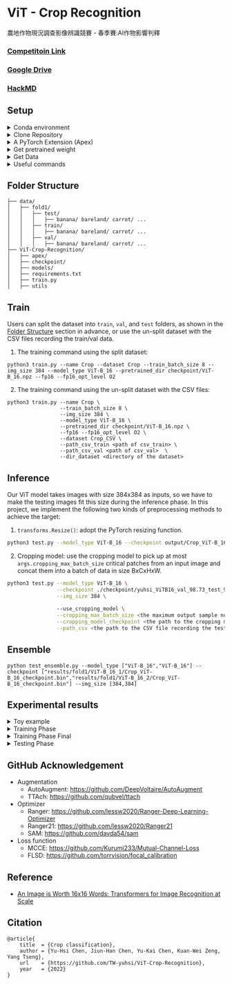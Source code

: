 # ViT - Crop Recognition
農地作物現況調查影像辨識競賽 - 春季賽:AI作物影響判釋

### [Competitoin Link](https://aidea-web.tw/topic/93c8c26b-0e96-44bc-9a53-1c96353ad340)
### [Google Drive](https://drive.google.com/drive/folders/1dOIBsU-zn1JYotF7JEbUyBPG6o2qImyy)
### [HackMD](https://hackmd.io/@x-eSC_X5SMuQbmfwqUOwsQ/ryaRo42Mq)


## Setup


<details>

<summary>Conda environment</summary>
  
```bash
conda create -n Crop python==3.9 -y
conda activate Crop
```

</details>




<details>

<summary>Clone Repository</summary>
  
```bash
git clone https://github.com/TW-yuhsi/ViT-Crop-Recognition.git
pip install -r requirements.txt
```

</details>




<details>

<summary>A PyTorch Extension (Apex)</summary>
  
```bash
git clone https://github.com/NVIDIA/apex
cd apex/
python setup.py install
```

</details>




<details>

<summary>Get pretrained weight</summary>
  
```bash
cd ~ ViT-Crop-Recognition/
mkdir checkpoint
cd checkpoint/
wget https://storage.googleapis.com/vit_models/imagenet21k/ViT-B_16.npz
```
  
## Usage
* [Available models](https://console.cloud.google.com/storage/vit_models/): ViT-B_16(**85.8M**), R50+ViT-B_16(**97.96M**), ViT-B_32(**87.5M**), ViT-L_16(**303.4M**), ViT-L_32(**305.5M**), ViT-H_14(**630.8M**)
  * imagenet21k pre-train models
    * ViT-B_16, ViT-B_32, ViT-L_16, ViT-L_32, ViT-H_14
  * imagenet21k pre-train + imagenet2012 fine-tuned models
    * ViT-B_16-224, ViT-B_16, ViT-B_32, ViT-L_16-224, ViT-L_16, ViT-L_32
  * Hybrid Model([Resnet50](https://github.com/google-research/big_transfer) + Transformer)
    * R50-ViT-B_16
```
### imagenet21k pre-train
wget https://storage.googleapis.com/vit_models/imagenet21k/{MODEL_NAME}.npz

### imagenet21k pre-train + imagenet2012 fine-tuning
wget https://storage.googleapis.com/vit_models/imagenet21k+imagenet2012/{MODEL_NAME}.npz

```

</details>




<details>

<summary>Get Data</summary>

#### Stage 1 dataset
  
- [Train Data 下載點一](http://aicup-dataset.aidea-web.tw:18080/dataset/train/)
- [Train Data 下載點二 (Google Drive)](https://drive.google.com/drive/folders/1hLNSr6YUIWo8jJO-6BAtZhKP_Ie9wwKw)
- [Train Data 下載點三 (OneDrive)](https://ncku365-my.sharepoint.com/personal/p66101087_ncku_edu_tw/_layouts/15/onedrive.aspx?id=%2Fpersonal%2Fp66101087%5Fncku%5Fedu%5Ftw%2FDocuments%2FAICUP%20%E8%A8%93%E7%B7%B4%E8%B3%87%E6%96%99%E9%9B%86&ga=1)
- [Train Data 下載點四 (學術網路)](https://dgl.synology.me/drive/d/s/nzyNfheVlMy6UeKwv0wP8SLAA4T1caMN/hS3Bh_72ez_cWY2PzLaOwMkOkPTSwj0a-_7EgGP3KZAk)
- [Test Data 下載點一](http://aicup-dataset.aidea-web.tw:18080/dataset/test/)
- [Test Data 下載點二 (Google Drive)](https://drive.google.com/drive/folders/1bUP0voNju94nQd_kgr-kr-tjP4opj1Zd?usp=sharing)
- [Test Data 下載點三 (OneDrive)](https://ncku365-my.sharepoint.com/:f:/g/personal/p66101087_ncku_edu_tw/Em_JRy7IcJhIk-Nbrn7Ii34BSh8N4AlX6GyUzg_IboJoKA)
- [Test Data 下載點四 (學術網路)](https://dgl.synology.me/drive/d/s/odkYeGEacoKxd0oTC5BGPjff97OcvHNk/_24MEXkmwEX647b4CcRt8TqsiN6xhv4U-RrZAhjyfgwk)
- [submission_example.csv](http://aicup-dataset.aidea-web.tw:18080/dataset/test/submission_example.csv)
  

</details>




<details>

<summary>Useful commands</summary>
  
```bash=
unzip \*.zip    # Unzip all ZIP files
ls -l | grep "^-" | wc -l    # Check the number of files
```

</details>




## Folder Structure
```
├── data/
│   ├── fold1/
│   │   ├── test/
│   │   │   ├── banana/ bareland/ carrot/ ...
│   │   ├── train/
│   │   │   ├── banana/ bareland/ carrot/ ...
│   │   ├── val/
│   │   │   ├── banana/ bareland/ carrot/ ...
├── ViT-Crop-Recognition/
│   ├── apex/
│   ├── checkpoint/
│   ├── models/
│   ├── requirements.txt
│   ├── train.py
│   ├── utils
```



## Train

Users can split the dataset into `train`, `val`, and `test` folders, as shown in the [Folder Structure](#folder-structure) section in advance, or use the un-split dataset with the CSV files recording the train/val data.

1. The training command using the split dataset:
```bash=
python3 train.py --name Crop --dataset Crop --train_batch_size 8 --img_size 384 --model_type ViT-B_16 --pretrained_dir checkpoint/ViT-B_16.npz --fp16 --fp16_opt_level O2
```
2. The training command using the un-split dataset with the CSV files:
```bash=
python3 train.py --name Crop \
                 --train_batch_size 8 \
                 --img_size 384 \
                 --model_type ViT-B_16 \
                 --pretrained_dir checkpoint/ViT-B_16.npz \
                 --fp16 --fp16_opt_level O2 \
                 --dataset Crop_CSV \
                 --path_csv_train <path of csv_train> \
                 --path_csv_val <path of csv_val>  \
                 --dir_dataset <directory of the dataset> 
```

## Inference

Our ViT model takes images with size 384x384 as inputs, so we have to make the testing images fit this size during the inference phase. In this project, we implement the following two kinds of preprocessing methods to achieve the target:
1. `transforms.Resize()`: adopt the PyTorch resizing function.
```bash
python3 test.py --model_type ViT-B_16 --checkpoint output/Crop_ViT-B_16_checkpoint.bin --img_size 384
```

2. Cropping model: use the cropping model to pick up at most `args.cropping_max_batch_size` critical patches from an input image and concat them into a batch of data in size BxCxHxW.
```bash
python3 test.py --model_type ViT-B_16 \
                --checkpoint ./checkpoint/yuhsi_ViTB16_val_98.73_test_98.64.bin \
                --img_size 384 \
                
                --use_cropping_model \
                --cropping_max_batch_size <the maximum output sample number of the cropping model> \
                --cropping_model_checkpoint <the path to the cropping model checkpoint> \
                --path_csv <the path to the CSV file recording the testing data> \
```

## Ensemble
```bash=
python test_ensemble.py --model_type ["ViT-B_16","ViT-B_16"] --checkpoint ["results/fold1/ViT-B_16_1/Crop_ViT-B_16_checkpoint.bin","results/fold1/ViT-B_16_2/Crop_ViT-B_16_checkpoint.bin"] --img_size [384,384]
```






## Experimental results




<details>

<summary>Toy example</summary>

  
<table>
  <tr>
    <td>Checkpoint</td>
    <td>Model</td>
    <td>Pretrained</td>
    <td>Dataset</td>
    <td>Batch size</td>
    <td>Epochs</td>
    <td>Loss</td>
    <td>Optimizer</td>
    <td>Scheduler</td>
    <td>Augmentation</td>
    <td>Best val epoch</td>
    <td>Best val acc (%)</td>
    <td>test acc (%)</td>
    <td>training time</td>
  </tr>
  <tr>
    <td>2022-04-09</td>
    <td>ResNet101</td>
    <td>imagenet</td>
    <td>1K</td>
    <td>32</td>
    <td>60</td>
    <td>CE</td>
    <td>optimizer = optim.SGD(model.parameters(), lr=0.05)</td>
    <td>step_lr_scheduler = lr_scheduler.StepLR(optimizer, step_size=10, gamma=0.5)</td>
    <td>RandomResizedCrop(416),<br>Normalize(mean=(0.485, 0.456, 0.406), std=(0.229, 0.224, 0.225))</td>
    <td> </td>
    <td>84 </td>
    <td> </td>
    <td>2hr 41min </td>
  </tr>

</table>


</details>




<details>

<summary>Training Phase</summary>

  
<table>
  <tr>
    <td>Checkpoint</td>
    <td>ID</td>
    <td>Model</td>
    <td>Pretrained</td>
    <td>Dataset</td>
    <td>Batch size</td>
    <td>Epochs</td>
    <td>Loss</td>
    <td>Optimizer</td>
    <td>Scheduler</td>
    <td>Augmentation</td>
    <td>Best val epoch</td>
    <td>Best val acc (%)</td>
    <td>test acc (%)</td>
    <td>training time</td>
  </tr>
  <tr>
    <td>2022-04-18</td>
    <td>1</td>
    <td>ResNet101</td>
    <td>imagenet</td>
    <td>fold1</td>
    <td>16</td>
    <td>1</td>
    <td>CE</td>
    <td>optimizer = optim.SGD(model.parameters(), lr=0.05)</td>
    <td>step_lr_scheduler = lr_scheduler.StepLR(optimizer, step_size=10, gamma=0.5)</td>
    <td>RandomResizedCrop(416),<br>Normalize(mean=(0.485, 0.456, 0.406), std=(0.229, 0.224, 0.225))</td>
    <td> </td>
    <td>86.05 </td>
    <td>77.18 </td>
    <td>>1hr </td>
  </tr>
  <tr>
    <td>2022-04-21</td>
    <td>2</td>
    <td>ViT-B_16</td>
    <td>imagenet21k</td>
    <td>fold4</td>
    <td>8</td>
    <td>10000 (iter)</td>
    <td>CE</td>
    <td>optimizer = torch.optim.SGD(model.parameters(), lr=args.learning_rate, momentum=0.9, weight_decay=args.weight_decay)</td>
    <td>scheduler = WarmupCosineSchedule(optimizer, warmup_steps=args.warmup_steps, t_total=t_total)</td>
    <td>RandomResizedCrop(384)</td>
    <td>9900 (iter)</td>
    <td>97.70 </td>
    <td>97.81 </td>
    <td>9hr 3min </td>
  </tr>
  <tr>
    <td>2022-04-27</td>
    <td>3</td>
    <td>ViT-B_16</td>
    <td>imagenet21k</td>
    <td>fold1</td>
    <td>8</td>
    <td>40000 (iter)</td>
    <td>CE</td>
    <td>optimizer = torch.optim.SGD(model.parameters(), lr=args.learning_rate, momentum=0.9, weight_decay=args.weight_decay)</td>
    <td>scheduler = WarmupCosineSchedule(optimizer, warmup_steps=args.warmup_steps, t_total=t_total)</td>
    <td>RandomResizedCrop(384)</td>
    <td>31200 (iter)</td>
    <td>98.73 </td>
    <td>98.64 </td>
    <td>1d 13hr 50min </td>
  </tr>
  <tr>
    <td>2022-04-29</td>
    <td>4</td>
    <td>ViT-B_16</td>
    <td>imagenet21k+imagenet2012</td>
    <td>fold1</td>
    <td>8</td>
    <td>40000 (iter)</td>
    <td>CE</td>
    <td>optimizer = torch.optim.SGD(model.parameters(), lr=args.learning_rate, momentum=0.9, weight_decay=args.weight_decay)</td>
    <td>scheduler = WarmupCosineSchedule(optimizer, warmup_steps=args.warmup_steps, t_total=t_total)</td>
    <td>RandomResizedCrop(384)</td>
    <td>38500 (iter)</td>
    <td>98.74 </td>
    <td>98.74 </td>
    <td>1d 13hr 57min </td>
  </tr>
  <tr>
    <td>2022-05-03</td>
    <td>5</td>
    <td>ViT-B_16</td>
    <td>imagenet21k+imagenet2012</td>
    <td>fold1</td>
    <td>8</td>
    <td>10000 (iter)</td>
    <td>CE</td>
    <td>optimizer = torch.optim.SGD(model.parameters(), lr=args.learning_rate, momentum=0.9, weight_decay=args.weight_decay)</td>
    <td>scheduler = WarmupCosineSchedule(optimizer, warmup_steps=args.warmup_steps, t_total=t_total)</td>
    <td>RandomResizedCrop(384)</td>
    <td>9400 (iter)</td>
    <td>98.16 </td>
    <td>98.07 </td>
    <td>9hr 23min </td>
  </tr>

</table>


</details>





<details>

<summary>Training Phase Final</summary>
  
Coming ...

</details>




<details>

<summary>Testing Phase</summary>
  
Following results show:
1. The cropping model helps when the maximum batch size is large and with a positive sample threshold close to but greater than zero.
2. Filter some predictions with the entropy higher than the threshold before the internal ensemble helps.
3. Using the testing augmentation only with horizontal flip might help, but we still have to do more experiments.

### Testing Set
  
<table>
  <tr>
    <td>Fold id</td>
    <td>Use cropping model?</td>
    <td>Checkpoint description</td>
    <td>Maximum batch size</td>
    <td>Positive sample threshold</td>
    <td>Entropy filter threshold</td>
    <td>Testing augmentation: rotation</td>
    <td>Testing augmentation: sharpness</td>
    <td>Testing augmentation: flip</td>
    <td>Testing augmentation: jitter</td>
    <td>Accuracy (%)</td>
  </tr>
  <tr>
    <td>1</td>
    <td>False</td>
    <td>Nan</td>
    <td>Nan</td>
    <td>Nan</td>
    <td>Nan</td>
    <td>Nan</td>
    <td>Nan</td>
    <td>Nan</td>
    <td>Nan</td>
    <td>98.6443</td>
  </tr>
  <tr>
    <td>1</td>
    <td>True</td>
    <td>Unet-ch64-4^3*3*2/iteration_100000.pth</td>
    <td>8</td>
    <td>0.3</td>
    <td>Nan</td>
    <td>Nan</td>
    <td>Nan</td>
    <td>Nan</td>
    <td>Nan</td>
    <td>98.5945</td>
  </tr>
  <tr>
    <td>1</td>
    <td>True</td>
    <td>Unet-ch64-4^3*3*2/iteration_100000.pth</td>
    <td>8</td>
    <td>0.5</td>
    <td>Nan</td>
    <td>Nan</td>
    <td>Nan</td>
    <td>Nan</td>
    <td>Nan</td>
    <td>98.5945</td>
  </tr>
  <tr>
    <td>1</td>
    <td>True</td>
    <td>Unet-ch64-4^3*3*2/iteration_100000.pth</td>
    <td>8</td>
    <td>0.7</td>
    <td>Nan</td>
    <td>Nan</td>
    <td>Nan</td>
    <td>Nan</td>
    <td>Nan</td>
    <td>98.5697</td>
  </tr>
  <tr>
    <td>1</td>
    <td>True</td>
    <td>Unet-Mish-ch64-4^3*3*2/iteration_100000.pth</td>
    <td>36</td>
    <td>0.0</td>
    <td>Nan</td>
    <td>Nan</td>
    <td>Nan</td>
    <td>Nan</td>
    <td>Nan</td>
    <td>98.8060</td>
  </tr>
  <tr>
    <td>1</td>
    <td>True</td>
    <td>Unet-Mish-ch64-4^3*3*2/iteration_100000.pth</td>
    <td>36</td>
    <td>-0.1</td>
    <td>Nan</td>
    <td>Nan</td>
    <td>Nan</td>
    <td>Nan</td>
    <td>Nan</td>
    <td>98.7562</td>
  </tr>
  <tr>
    <td>1</td>
    <td>True</td>
    <td>Unet-Mish-ch64-4^3*3*2/iteration_100000.pth</td>
    <td>36</td>
    <td>0.0</td>
    <td>0.95</td>
    <td>Nan</td>
    <td>Nan</td>
    <td>Nan</td>
    <td>Nan</td>
    <td>98.8682</td>
  </tr>
  <tr>
    <td>1</td>
    <td>True</td>
    <td>Unet-Mish-ch64-4^3*3*2/iteration_100000.pth</td>
    <td>36</td>
    <td>0.0</td>
    <td>0.3</td>
    <td>Nan</td>
    <td>Nan</td>
    <td>Nan</td>
    <td>Nan</td>
    <td>98.8930</td>
  </tr>
  <tr>
    <td>1</td>
    <td>True</td>
    <td>Unet-Mish-ch64-4^3*3*2/iteration_100000.pth</td>
    <td>36</td>
    <td>0.0</td>
    <td>0.05</td>
    <td>Nan</td>
    <td>Nan</td>
    <td>Nan</td>
    <td>Nan</td>
    <td>98.8930</td>
  </tr>
  <tr>
    <td>1</td>
    <td>True</td>
    <td>Unet-Mish-ch64-4^3*3*2/iteration_100000.pth</td>
    <td>36</td>
    <td>0.0</td>
    <td>0.3</td>
    <td>O</td>
    <td>O</td>
    <td>O</td>
    <td>O</td>
    <td>98.7065</td>
  </tr>
  <tr>
    <td>1</td>
    <td>True</td>
    <td>Unet-Mish-ch64-4^3*3*2/iteration_100000.pth</td>
    <td>36</td>
    <td>0.0</td>
    <td>Nan</td>
    <td>O</td>
    <td>O</td>
    <td>O</td>
    <td>O</td>
    <td>97.2388</td>
  </tr>
  <tr>
    <td>1</td>
    <td>True</td>
    <td>Unet-Mish-ch64-4^3*3*2/iteration_100000.pth</td>
    <td>36</td>
    <td>0.0</td>
    <td>0.3</td>
    <td>O</td>
    <td>Nan</td>
    <td>Nan</td>
    <td>Nan</td>
    <td>98.8433</td>
  </tr>
  <tr>
    <td>1</td>
    <td>True</td>
    <td>Unet-Mish-ch64-4^3*3*2/iteration_100000.pth</td>
    <td>36</td>
    <td>0.0</td>
    <td>0.3</td>
    <td>Nan</td>
    <td>O</td>
    <td>Nan</td>
    <td>Nan</td>
    <td>98.8433</td>
  </tr>
  <tr>
    <td>1</td>
    <td>True</td>
    <td>Unet-Mish-ch64-4^3*3*2/iteration_100000.pth</td>
    <td>36</td>
    <td>0.0</td>
    <td>0.3</td>
    <td>Nan</td>
    <td>Nan</td>
    <td>O</td>
    <td>Nan</td>
    <td>98.9801</td>
  </tr>
  <tr>
    <td>1</td>
    <td>True</td>
    <td>Unet-Mish-ch64-4^3*3*2/iteration_100000.pth</td>
    <td>36</td>
    <td>0.0</td>
    <td>0.3</td>
    <td>Nan</td>
    <td>Nan</td>
    <td>Nan</td>
    <td>O</td>
    <td>98.7065</td>
  </tr>
  <tr>
    <td>1</td>
    <td>True</td>
    <td>Unet-Mish-ch64-4^3*3*2/iteration_100000.pth</td>
    <td>36</td>
    <td>0.0</td>
    <td>0.3</td>
    <td>Nan</td>
    <td>O</td>
    <td>O</td>
    <td>O</td>
    <td>98.6567</td>
  </tr>
  <tr>
    <td>1</td>
    <td>True</td>
    <td>Unet-Mish-ch64-4^3*3*2/iteration_100000.pth</td>
    <td>36</td>
    <td>0.0</td>
    <td>0.3</td>
    <td>O</td>
    <td>Nan</td>
    <td>O</td>
    <td>O</td>
    <td>98.7438</td>
  </tr>
  <tr>
    <td>1</td>
    <td>True</td>
    <td>Unet-Mish-ch64-4^3*3*2/iteration_100000.pth</td>
    <td>36</td>
    <td>0.0</td>
    <td>0.3</td>
    <td>O</td>
    <td>O</td>
    <td>Nan</td>
    <td>O</td>
    <td>98.6816</td>
  </tr>
  <tr>
    <td>1</td>
    <td>True</td>
    <td>Unet-Mish-ch64-4^3*3*2/iteration_100000.pth</td>
    <td>36</td>
    <td>0.0</td>
    <td>0.3</td>
    <td>O</td>
    <td>O</td>
    <td>O</td>
    <td>Nan</td>
    <td>98.8433</td>
  </tr>

</table>
  
### Validation Set
  
<table>
  <tr>
    <td>Fold id</td>
    <td>Use cropping model?</td>
    <td>Checkpoint description</td>
    <td>Maximum batch size</td>
    <td>Positive sample threshold</td>
    <td>Entropy filter threshold</td>
    <td>Accuracy (%)</td>
  </tr>
  <tr>
    <td>1</td>
    <td>False</td>
    <td>Nan</td>
    <td>Nan</td>
    <td>Nan</td>
    <td>Nan</td>
    <td>98.7354</td>
  </tr>
  <tr>
    <td>1</td>
    <td>True</td>
    <td>Unet-ch64-4^3*3*2/iteration_100000.pth</td>
    <td>8</td>
    <td>0.3</td>
    <td>Nan</td>
    <td>98.6110</td>
  </tr>
  <tr>
    <td>1</td>
    <td>True</td>
    <td>Unet-ch64-4^3*3*2/iteration_100000.pth</td>
    <td>8</td>
    <td>0.5</td>
    <td>Nan</td>
    <td>98.6110</td>
  </tr>
  <tr>
    <td>1</td>
    <td>True</td>
    <td>Unet-ch64-4^3*3*2/iteration_100000.pth</td>
    <td>8</td>
    <td>0.7</td>
    <td>Nan</td>
    <td>98.5972</td>
  </tr>
  <tr>
    <td>1</td>
    <td>True</td>
    <td>Unet-Mish-ch64-4^3*3*2/iteration_100000.pth</td>
    <td>36</td>
    <td>0.0</td>
    <td>0.05</td>
    <td>98.8870</td>
  </tr>

</table>

</details>




## GitHub Acknowledgement
- Augmentation
  - AutoAugment: https://github.com/DeepVoltaire/AutoAugment
  - TTAch: https://github.com/qubvel/ttach
- Optimizer
  - Ranger: https://github.com/lessw2020/Ranger-Deep-Learning-Optimizer
  - Ranger21: https://github.com/lessw2020/Ranger21 
  - SAM: https://github.com/davda54/sam
- Loss function
  - MCCE: https://github.com/Kurumi233/Mutual-Channel-Loss
  - FLSD: https://github.com/torrvision/focal_calibration




## Reference
- [An Image is Worth 16x16 Words: Transformers for Image Recognition at Scale](https://arxiv.org/abs/2010.11929)




## Citation
```
@article{
    title  = {Crop classification},
    author = {Yu-Hsi Chen, Jiun-Han Chen, Yu-Kai Chen, Kuan-Wei Zeng, Yang Tseng},
    url    = {https://github.com/TW-yuhsi/ViT-Crop-Recognition},
    year   = {2022}
}
```
